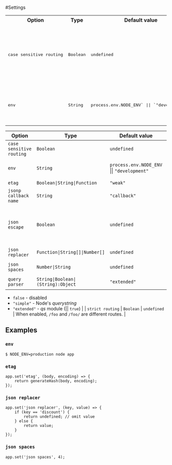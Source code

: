 #Settings

<table>
	<tr>
		<th>Option</th>
		<th>Type</th>
		<th>Default value</th>
		<th>Purpose</th>
	</tr>
	<tr>
		<td><pre>case sensitive routing</pre></td>
		<td><pre>Boolean</pre></td>
		<td><pre>undefined</pre></td>
		<td>When enabled, <pre>/Users</pre> and <pre>/users</pre> are different routes.</td>
	</tr>
	<tr>
		<td><pre>env</pre></td>
		<td><pre>String</pre></td>
		<td><pre>process.env.NODE_ENV` || `"development"`</pre></td>
		<td>Environment mode (like _test_, _qa_, _stage_, _preview_, _production_).</td>
	</tr>
</table>

| Option | Type | Default value | Purpose |
|--------|------|---------------|---------|
| `case sensitive routing` | `Boolean` | `undefined` | When enabled, `/Users` and `/users` are different routes. |
| `env` | `String` | `process.env.NODE_ENV` \|\| `"development"` | Environment mode (like _test_, _qa_, _stage_, _preview_, _production_). |
| `etag` | `Boolean\|String\|Function` | `"weak"` | The _ETag_ response header. |
| `jsonp callback name` | `String` | `"callback"` | The default JSONP callback name. |
| `json escape` | `Boolean` | `undefined` | Enable escaping the characters `<`, `>`, and `&` as Unicode escape sequences in JSON from a response of `res.json()`, `res.jsonp()`, and `res.send()`. |
| `json replacer` | `Function\|String[]\|Number[]` | `undefined` | The `replacer` argument used by `JSON.stringify()`. |
| `json spaces` | `Number\|String` | `undefined` | The `space` argument used by `JSON.stringify()`. |
| `query parser` | `String\|Boolean\|(String):Object` | `"extended"` | Query parsing (_?name=value&name2=value2_):  
* `false` - disabled
* `"simple"` - Node's _querystring_
* `"extended"` - _qs_ module (\|\| `true`) |
| `strict routing` | `Boolean` | `undefined` | When enabled, `/foo` and `/foo/` are different routes. |

## Examples

### `env`

```
$ NODE_ENV=production node app
```

### `etag`

```
app.set('etag', (body, encoding) => {
	return generateHash(body, encoding);
});
```

### `json replacer`

```
app.set('json replacer', (key, value) => {
	if (key == 'discount') {
		return undefined; // omit value
	} else {
		return value;
	}
});
```

### `json spaces`

```
app.set('json spaces', 4);
```